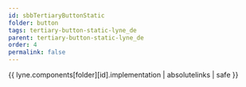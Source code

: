 ```yaml
---
id: sbbTertiaryButtonStatic
folder: button
tags: tertiary-button-static-lyne_de
parent: tertiary-button-static-lyne_de
order: 4
permalink: false  
---
```

{{ lyne.components[folder][id].implementation | absolutelinks | safe }}


